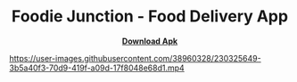 <h1 align="center">
  Foodie Junction - Food Delivery App
</h1>

<p align="center">
  <strong>
    <a href="https://github.com/iamshubhamkeshri/Food_delivery_app/blob/master/Foodie_junction.apk">Download Apk</a>
  </strong>
</p>

https://user-images.githubusercontent.com/38960328/230325649-3b5a40f3-70d9-419f-a09d-17f8048e68d1.mp4

